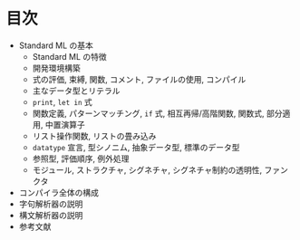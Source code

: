 # 目次

- Standard ML の基本
  - Standard ML の特徴
  - 開発環境構築
  - 式の評価, 束縛, 関数, コメント, ファイルの使用, コンパイル
  - 主なデータ型とリテラル
  - ``print``, ``let in`` 式
  - 関数定義, パターンマッチング, ``if`` 式, 相互再帰/高階関数, 関数式, 部分適用, 中置演算子
  - リスト操作関数, リストの畳み込み
  - ``datatype`` 宣言, 型シノニム, 抽象データ型, 標準のデータ型
  - 参照型, 評価順序, 例外処理
  - モジュール, ストラクチャ, シグネチャ, シグネチャ制約の透明性, ファンクタ
- コンパイラ全体の構成
- 字句解析器の説明
- 構文解析器の説明
- 参考文献
